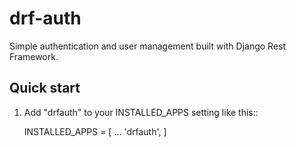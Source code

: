 # drf-auth
Simple authentication and user management built with Django Rest Framework.

## Quick start

1. Add "drfauth" to your INSTALLED_APPS setting like this::

    INSTALLED_APPS = [
        ...
        'drfauth',
    ]

